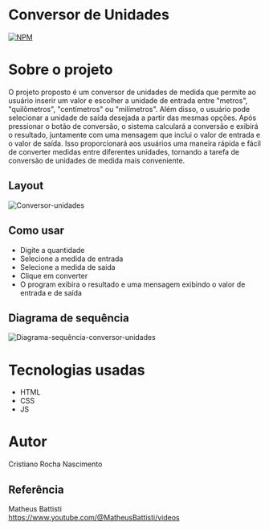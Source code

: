 # Conversor de Unidades
[![NPM](https://img.shields.io/npm/l/react)](https://github.com/cristianocrn/conversor-unidades/blob/main/LICENSE) 
# Sobre o projeto
O projeto proposto é um conversor de unidades de medida que permite ao usuário inserir um valor e escolher a unidade de entrada entre "metros", "quilômetros", "centímetros" ou "milímetros". 
Além disso, o usuário pode selecionar a unidade de saída desejada a partir das mesmas opções. Após pressionar o botão de conversão, o sistema calculará a conversão e exibirá o resultado, 
juntamente com uma mensagem que inclui o valor de entrada e o valor de saída. Isso proporcionará aos usuários uma maneira rápida e fácil de converter medidas entre diferentes unidades, tornando a tarefa de conversão de unidades de medida mais conveniente.

## Layout
![Conversor-unidades](https://github.com/cristianocrn/conversor-unidades/assets/79581260/a101abcd-5232-43ce-bf10-767fb8975ec2)

## Como usar
* Digite a quantidade
* Selecione a medida de entrada
* Selecione a medida de saida 
* Clique em converter
* O program exibira o resultado e uma mensagem exibindo o valor de entrada e de saída

## Diagrama de sequência
![Diagrama-sequência-conversor-unidades](https://github.com/cristianocrn/conversor-unidades/assets/79581260/4896c875-eb3c-4c67-a6dd-fbb94e7a8f1f)

# Tecnologias usadas
- HTML
- CSS
- JS

# Autor
Cristiano Rocha Nascimento

## Referência
Matheus Battisti  
https://www.youtube.com/@MatheusBattisti/videos
